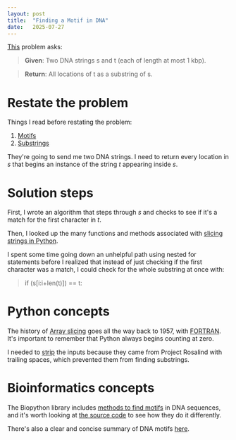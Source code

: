 ```yaml
---
layout: post
title:  "Finding a Motif in DNA"
date:   2025-07-27
---
```


[This](https://rosalind.info/problems/subs/) problem asks:

> **Given**: Two DNA strings s and t (each of length at most 1 kbp).

> **Return**: All locations of t as a substring of s.

<!--break-->

# Restate the problem
Things I read before restating the problem:
1. [Motifs](https://rosalind.info/glossary/motif/)
2. [Substrings](https://rosalind.info/glossary/substring/)

They're going to send me two DNA strings. I need to return every location in _s_ that begins an instance of the string _t_ appearing inside _s_.

# Solution steps
First, I wrote an algorithm that steps through _s_ and checks to see if it's a match for the first character in _t_.

Then, I looked up the many functions and methods associated with [slicing strings in Python](https://www.w3schools.com/python/python_strings_slicing.asp).

I spent some time going down an unhelpful path using nested for statements before I realized that instead of just checking if the first character was a match, I could check for the whole substring at once with:
> if (s[i:i+len(t)]) == t:

# Python concepts
The history of [Array slicing](https://en.wikipedia.org/wiki/Array_slicing) goes all the way back to 1957, with [FORTRAN](https://en.wikipedia.org/wiki/Fortran). It's important to remember that Python always begins counting at zero.

I needed to [strip](https://www.w3schools.com/python/ref_string_strip.asp) the inputs because they came from Project Rosalind with trailing spaces, which prevented them from finding substrings.

# Bioinformatics concepts
The Biopython library includes [methods to find motifs](https://biopython.org/docs/latest/Tutorial/chapter_motifs.html) in DNA sequences, and it's worth looking at [the source code](https://github.com/biopython/biopython/blob/master/Bio/motifs/__init__.py) to see how they do it differently.

There's also a clear and concise summary of DNA motifs [here](https://open.oregonstate.education/appliedbioinformatics/chapter/chapter-2-sequence-motifs/).